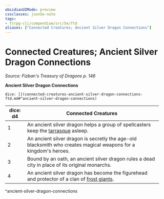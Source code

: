 ```yaml
---
obsidianUIMode: preview
cssclasses: json5e-note
tags:
- ttrpg-cli/compendium/src/5e/ftd
aliases: ["Connected Creatures; Ancient Silver Dragon Connections"]
---
```

# Connected Creatures; Ancient Silver Dragon Connections
*Source: Fizban's Treasury of Dragons p. 146* 

**Ancient Silver Dragon Connections**

`dice: [](connected-creatures-ancient-silver-dragon-connections-ftd.md#^ancient-silver-dragon-connections)`

| dice: d4 | Connected Creatures |
|----------|---------------------|
| 1 | An ancient silver dragon helps a group of spellcasters keep the [tarrasque](tarrasque.md) asleep. |
| 2 | An ancient silver dragon is secretly the age-old blacksmith who creates magical weapons for a kingdom's heroes. |
| 3 | Bound by an oath, an ancient silver dragon rules a dead city in place of its original monarchs. |
| 4 | An ancient silver dragon has become the figurehead and protector of a clan of [frost giants](frost-giant.md). |
^ancient-silver-dragon-connections